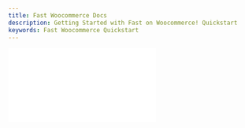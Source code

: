 ```yaml
---
title: Fast Woocommerce Docs
description: Getting Started with Fast on Woocommerce! Quickstart
keywords: Fast Woocommerce Quickstart
---
```


<embed src="/reusables/for-developers/_gather-your-docs.md" />
